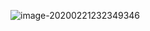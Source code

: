 ![image-20200221232349346](C:\Users\LIU\AppData\Roaming\Typora\typora-user-images\image-20200221232349346.png)

